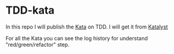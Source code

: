 # TDD-kata

In this repo I will publish the [Kata](https://en.wikipedia.org/wiki/Kata_programming) on TDD. I will get it from [Katalyst](https://katalyst.codurance.com)

For all the Kata you can see the log history for understand "red/green/refactor" step.
